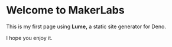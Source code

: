 # Welcome to MakerLabs

This is my first page using **Lume,** a static site generator for Deno.

I hope you enjoy it.